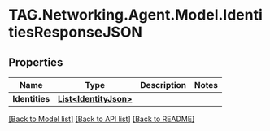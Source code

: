 # TAG.Networking.Agent.Model.IdentitiesResponseJSON

## Properties

Name | Type | Description | Notes
------------ | ------------- | ------------- | -------------
**Identities** | [**List&lt;IdentityJson&gt;**](IdentityJson.md) |  | 

[[Back to Model list]](../README.md#documentation-for-models) [[Back to API list]](../README.md#documentation-for-api-endpoints) [[Back to README]](../README.md)

